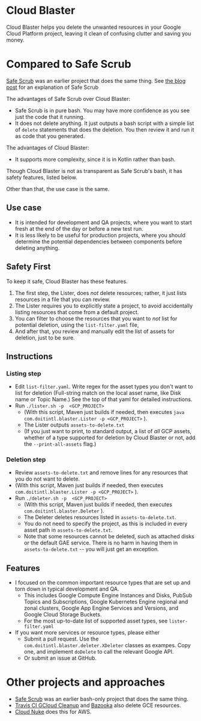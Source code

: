 # Cloud Blaster

Cloud Blaster helps you delete the unwanted resources in your Google Cloud Platform project, 
leaving it clean of confusing clutter and saving you money.

# Compared to Safe Scrub

[Safe Scrub](https://github.come/doitintl/SafeScrub) was an earlier project that does the same thing. 
See [the blog post](https://blog.doit-intl.com/safe-scrub-clean-up-your-google-cloud-projects-f90f18aca311)
for an explanation of Safe Scrub

The advantages of Safe Scrub over Cloud Blaster:
* Safe Scrub  is in pure bash. You may have more confidence as you see just the code that it running.
* It does not delete anything. It just outputs a bash script with a simple list of `delete` statements 
that does the deletion. You then review it and run it as code that you generated.

The advantages of Cloud Blaster:
* It supports more complexity, since it is in Kotlin rather than bash. 

Though Cloud Blaster is not as transparent as Safe Scrub's bash, it has safety features, listed below.
 
Other than that, the use case is the same.

## Use case
- It is intended for development and QA projects, where you want to start fresh at the end of the day or before a new test run.
- It is less likely to be useful for production projects, where you should determine the potential dependencies between components before deleting
anything.

## Safety First 
To keep it safe, Cloud Blaster has these features.
1. The first step, the Lister, does *not* delete resources; rather, it just lists resources in a file that you can review.
1. The Lister requires you to explicitly state a project, to avoid accidentally listing resources that come from
 a default project.
1. You can filter to choose the resources that you want to *not* list for potential deletion, using 
the  `list-filter.yaml` file, 
1. And after that, you review and manually edit the list of assets for deletion, just to be sure.
 
## Instructions

### Listing step
* Edit `list-filter.yaml`. Write  regex for the asset types you don't want to list for deletion
(Full-string match on the  local asset name, like Disk name  or Topic Name.)
See the top of that yaml for detailed instructions. 
* Run `./lister.sh -p  <GCP_PROJECT>` 
   * (With this script, Maven just builds if needed, then executes `java com.doitintl.blaster.Lister -p <GCP_PROJECT>` ). 
   * The Lister outputs `assets-to-delete.txt`
   * (If you just want to print, to standard output, a list of *all* GCP assets, whether  of a type
supported for deletion by Cloud Blaster or not, add 
the `--print-all-assets` flag.)

### Deletion step
* Review `assets-to-delete.txt` and remove lines for any resources that you do not want to delete.
* (With this script, Maven just builds if needed, then executes `com.doitintl.blaster.Lister -p <GCP_PROJECT>` ). 
* Run `./deleter.sh -p  <GCP_PROJECT>` 
  * (With this script, Maven just builds if needed, then executes `com.doitintl.blaster.Deleter` ). 
  * The Deleter  deletes  resources listed in `assets-to-delete.txt`. 
  * You do not need to specify the project, as this is included in every asset path in  `assets-to-delete.txt`.
  * Note that some resources cannot be deleted, such as attached disks or the default GAE service.
   There is no harm in having them in `assets-to-delete.txt` -- you will just get an exception.

## Features
* I focused on the common important resource types that are set up and torn down in typical development and QA.
    * This includes Google Compute Engine Instances and Disks, PubSub Topics and Subscriptions, 
    Google Kubernetes Engine  regional and zonal clusters,
    Google App Engine Services and Versions, and Google Cloud Storage Buckets.
    * For the most up-to-date list of supported asset types, see `lister-filter.yaml`
* If you want more services or resource types, please either
    * Submit a pull request. Use the `com.doitintl.blaster.deleter.XDeleter` classes as exampes. 
    Copy one, and implement `doDelete` to call the relevant Google API. 
    * Or submit an issue at GitHub.

# Other projects and approaches
- [Safe Scrub](https://github.come/doitintl/SafeScrub) was an earlier bash-only project that does the same thing. 
- [Travis CI GCloud Cleanup](https://github.com/travis-ci/gcloud-cleanup) and [Bazooka](https://github.com/enxebre/bazooka) also delete GCE resources.
- [Cloud Nuke](https://blog.gruntwork.io/cloud-nuke-how-we-reduced-our-aws-bill-by-85-f3aced4e5876) does this for AWS.
 